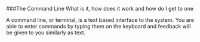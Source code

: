 ###The Command Line What is it, how does it work and how do I get to one

A command line, or terminal, is a text based interface to the system. 
You are able to enter commands by typing them on the keyboard and feedback will be given to you similarly as text.
